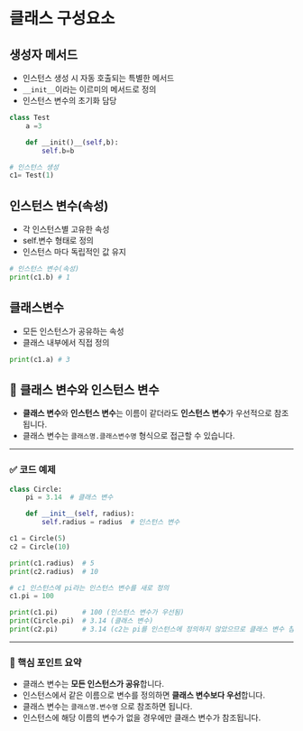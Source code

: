 # 클래스 구성요소

## 생성자 메서드

- 인스턴스 생성 시 자동 호출되는 특별한 메서드
- `__init__`이라는 이르미의 메서드로 정의
- 인스턴스 변수의 초기화 담당

```py
class Test
    a =3

    def __init()__(self,b):
        self.b=b

# 인스턴스 생성
c1= Test(1)
```

## 인스턴스 변수(속성)

- 각 인스턴스별 고유한 속성
- self.변수 형태로 정의
- 인스턴스 마다 독립적인 값 유지

```py
# 인스턴스 변수(속성)
print(c1.b) # 1
```

## 클래스변수

- 모든 인스턴스가 공유하는 속성
- 클래스 내부에서 직접 정의

```py
print(c1.a) # 3
```

## 🧠 클래스 변수와 인스턴스 변수

- **클래스 변수**와 **인스턴스 변수**는 이름이 같더라도 **인스턴스 변수**가 우선적으로 참조됩니다.
- 클래스 변수는 `클래스명.클래스변수명` 형식으로 접근할 수 있습니다.

---

### ✅ 코드 예제

```python
class Circle:
    pi = 3.14  # 클래스 변수

    def __init__(self, radius):
        self.radius = radius  # 인스턴스 변수

c1 = Circle(5)
c2 = Circle(10)

print(c1.radius)  # 5
print(c2.radius)  # 10

# c1 인스턴스에 pi라는 인스턴스 변수를 새로 정의
c1.pi = 100

print(c1.pi)      # 100 (인스턴스 변수가 우선됨)
print(Circle.pi)  # 3.14 (클래스 변수)
print(c2.pi)      # 3.14 (c2는 pi를 인스턴스에 정의하지 않았으므로 클래스 변수 참조)
```

---

### 📌 핵심 포인트 요약

- 클래스 변수는 **모든 인스턴스가 공유**합니다.
- 인스턴스에서 같은 이름으로 변수를 정의하면 **클래스 변수보다 우선**합니다.
- 클래스 변수는 `클래스명.변수명` 으로 참조하면 됩니다.
- 인스턴스에 해당 이름의 변수가 없을 경우에만 클래스 변수가 참조됩니다.
